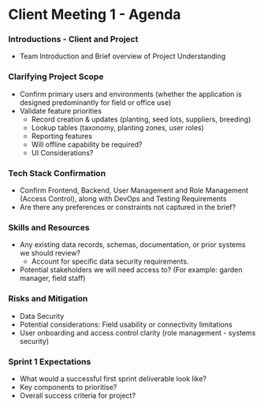 # Client Meeting 1 - Agenda
### Introductions - Client and Project
- Team Introduction and Brief overview of Project Understanding

### Clarifying Project Scope
- Confirm primary users and environments (whether the application is designed predominantly for field or office use)
- Validate feature priorities
    - Record creation & updates (planting, seed lots, suppliers, breeding)
    - Lookup tables (taxonomy, planting zones, user roles)
    - Reporting features
    - Will offline capability be required?
    - UI Considerations?

### Tech Stack Confirmation
- Confirm Frontend, Backend, User Management and Role Management (Access Control), along with DevOps and Testing Requirements 
- Are there any preferences or constraints not captured in the brief?

### Skills and Resources
- Any existing data records, schemas, documentation, or prior systems we should review?
    - Account for specific data security requirements.
- Potential stakeholders we will need access to? (For example: garden manager, field staff)

### Risks and Mitigation
- Data Security
- Potential considerations: Field usability or connectivity limitations 
- User onboarding and access control clarity (role management - systems security)

### Sprint 1 Expectations
- What would a successful first sprint deliverable look like?
- Key components to prioritise?
- Overall success criteria for project?